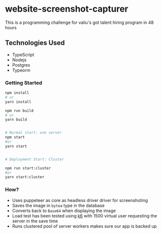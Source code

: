 # website-screenshot-capturer

This is a programming challenge for valiu's got talent hiring program in 48 hours

## Technologies Used

- TypeScript
- Nodejs
- Postgres
- Typeorm

### Getting Started

```bash
npm install
# or
yarn install

npm run build
# or
yarn build


# Normal start: one server
npm start
#or
yarn start


# Deployment Start: Cluster

npm run start:cluster
#or
yarn start:cluster
```

### How?

- Uses puppeteer as core as headless driver driver for screenshoting
- Saves the image in `bytea` type in the database
- Converts back to `Base64` when displaying the image
- Load test has been tested using [k6](www.k6.io) with 1500 virtual user requesting the server in the save time
- Runs clustered pool of server workers makes sure our app is backed up
